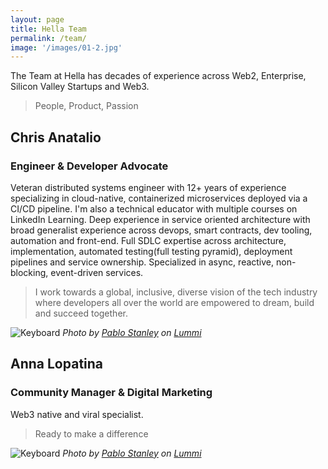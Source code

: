 ```yaml
---
layout: page
title: Hella Team
permalink: /team/
image: '/images/01-2.jpg'
---
```


The Team at Hella has decades of experience across Web2, Enterprise, Silicon Valley Startups and Web3.
> People, Product, Passion


## Chris Anatalio
### Engineer & Developer Advocate

Veteran distributed systems engineer with 12+ years of experience specializing in cloud-native, containerized microservices deployed via a CI/CD pipeline.
I'm also a technical educator with multiple courses on LinkedIn Learning.
Deep experience in service oriented architecture with broad generalist experience across devops, smart contracts, dev tooling, automation and front-end. Full SDLC expertise across architecture, implementation, automated testing(full testing pyramid), deployment pipelines and service ownership. Specialized in async, reactive, non-blocking, event-driven services.

> I work towards a global, inclusive, diverse vision of the tech industry where developers all over the world are empowered to dream, build and succeed together.

![Keyboard]({{site.baseurl}}/images/01-3.jpg)
*Photo by [Pablo Stanley](https://www.lummi.ai/photo/contemplative-technicolor-workstation-sonrb) on [Lummi](https://www.lummi.ai/)*

## Anna Lopatina
### Community Manager & Digital Marketing

Web3 native and viral specialist.

> Ready to make a difference
> 
![Keyboard]({{site.baseurl}}/images/01-3.jpg)
*Photo by [Pablo Stanley](https://www.lummi.ai/photo/contemplative-technicolor-workstation-sonrb) on [Lummi](https://www.lummi.ai/)*
